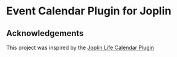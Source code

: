 # Event Calendar Plugin for Joplin



## Acknowledgements

This project was inspired by the [Joplin Life Calendar Plugin](https://github.com/hieuthi/joplin-plugin-life-calendar)
